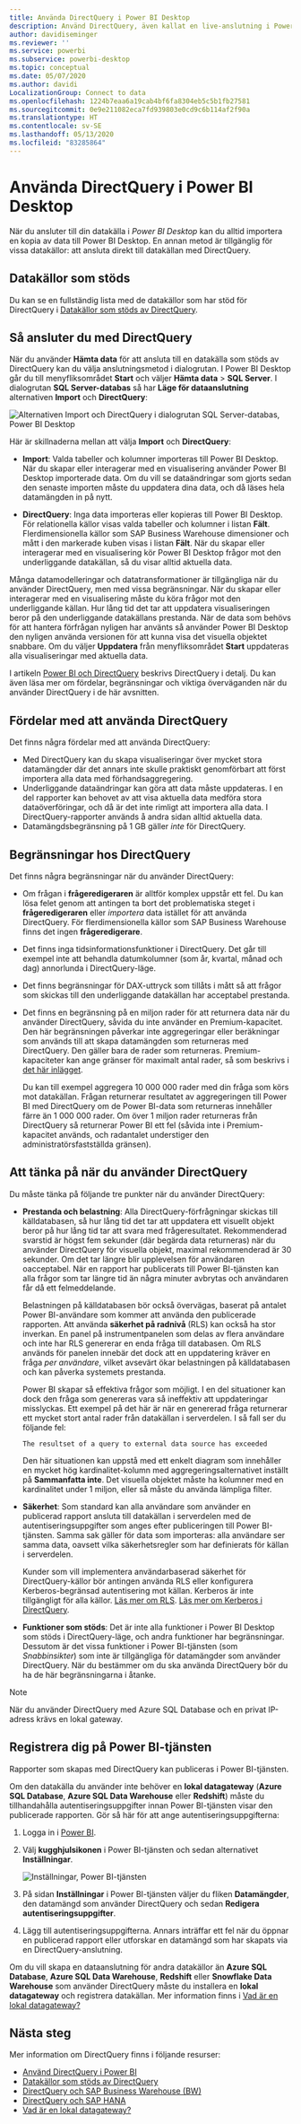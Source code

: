 ```yaml
---
title: Använda DirectQuery i Power BI Desktop
description: Använd DirectQuery, även kallat en live-anslutning i Power BI Desktop
author: davidiseminger
ms.reviewer: ''
ms.service: powerbi
ms.subservice: powerbi-desktop
ms.topic: conceptual
ms.date: 05/07/2020
ms.author: davidi
LocalizationGroup: Connect to data
ms.openlocfilehash: 1224b7eaa6a19cab4bf6fa8304eb5c5b1fb27581
ms.sourcegitcommit: 0e9e211082eca7fd939803e0cd9c6b114af2f90a
ms.translationtype: HT
ms.contentlocale: sv-SE
ms.lasthandoff: 05/13/2020
ms.locfileid: "83285864"
---
```

# <a name="use-directquery-in-power-bi-desktop"></a>Använda DirectQuery i Power BI Desktop
När du ansluter till din datakälla i *Power BI Desktop* kan du alltid importera en kopia av data till Power BI Desktop. En annan metod är tillgänglig för vissa datakällor: att ansluta direkt till datakällan med DirectQuery.

## <a name="supported-data-sources"></a>Datakällor som stöds
Du kan se en fullständig lista med de datakällor som har stöd för DirectQuery i [Datakällor som stöds av DirectQuery](power-bi-data-sources.md).

## <a name="how-to-connect-using-directquery"></a>Så ansluter du med DirectQuery
När du använder **Hämta data** för att ansluta till en datakälla som stöds av DirectQuery kan du välja anslutningsmetod i dialogrutan. I Power BI Desktop går du till menyfliksområdet **Start** och väljer **Hämta data** > **SQL Server**. I dialogrutan **SQL Server-databas** så har **Läge för dataanslutning** alternativen **Import** och **DirectQuery**:

![Alternativen Import och DirectQuery i dialogrutan SQL Server-databas, Power BI Desktop](media/desktop-use-directquery/directquery_sqlserverdb.png)

Här är skillnaderna mellan att välja **Import** och **DirectQuery**:

- **Import**: Valda tabeller och kolumner importeras till Power BI Desktop. När du skapar eller interagerar med en visualisering använder Power BI Desktop importerade data. Om du vill se dataändringar som gjorts sedan den senaste importen måste du uppdatera dina data, och då läses hela datamängden in på nytt.

- **DirectQuery**: Inga data importeras eller kopieras till Power BI Desktop. För relationella källor visas valda tabeller och kolumner i listan **Fält**. Flerdimensionella källor som SAP Business Warehouse dimensioner och mått i den markerade kuben visas i listan **Fält**. När du skapar eller interagerar med en visualisering kör Power BI Desktop frågor mot den underliggande datakällan, så du visar alltid aktuella data.

Många datamodelleringar och datatransformationer är tillgängliga när du använder DirectQuery, men med vissa begränsningar. När du skapar eller interagerar med en visualisering måste du köra frågor mot den underliggande källan. Hur lång tid det tar att uppdatera visualiseringen beror på den underliggande datakällans prestanda. När de data som behövs för att hantera förfrågan nyligen har använts så använder Power BI Desktop den nyligen använda versionen för att kunna visa det visuella objektet snabbare. Om du väljer **Uppdatera** från menyfliksområdet **Start** uppdateras alla visualiseringar med aktuella data.

I artikeln [Power BI och DirectQuery](desktop-directquery-about.md) beskrivs DirectQuery i detalj. Du kan även läsa mer om fördelar, begränsningar och viktiga överväganden när du använder DirectQuery i de här avsnitten.

## <a name="benefits-of-using-directquery"></a>Fördelar med att använda DirectQuery
Det finns några fördelar med att använda DirectQuery:

- Med DirectQuery kan du skapa visualiseringar över mycket stora datamängder där det annars inte skulle praktiskt genomförbart att först importera alla data med förhandsaggregering.
- Underliggande dataändringar kan göra att data måste uppdateras. I en del rapporter kan behovet av att visa aktuella data medföra stora dataöverföringar, och då är det inte rimligt att importera alla data. I DirectQuery-rapporter används å andra sidan alltid aktuella data.
- Datamängdsbegränsning på 1 GB gäller *inte* för DirectQuery.

## <a name="limitations-of-directquery"></a>Begränsningar hos DirectQuery
Det finns några begränsningar när du använder DirectQuery:

- Om frågan i **frågeredigeraren** är alltför komplex uppstår ett fel. Du kan lösa felet genom att antingen ta bort det problematiska steget i **frågeredigeraren** eller *importera* data istället för att använda DirectQuery. För flerdimensionella källor som SAP Business Warehouse finns det ingen **frågeredigerare**.

- Det finns inga tidsinformationsfunktioner i DirectQuery. Det går till exempel inte att behandla datumkolumner (som år, kvartal, månad och dag) annorlunda i DirectQuery-läge.

- Det finns begränsningar för DAX-uttryck som tillåts i mått så att frågor som skickas till den underliggande datakällan har acceptabel prestanda.

- Det finns en begränsning på en miljon rader för att returnera data när du använder DirectQuery, såvida du inte använder en Premium-kapacitet. Den här begränsningen påverkar inte aggregeringar eller beräkningar som används till att skapa datamängden som returneras med DirectQuery. Den gäller bara de rader som returneras. Premium-kapaciteter kan ange gränser för maximalt antal rader, så som beskrivs i [det här inlägget](https://powerbi.microsoft.com/blog/five-new-power-bi-premium-capacity-settings-is-available-on-the-portal-preloaded-with-default-values-admin-can-review-and-override-the-defaults-with-their-preference-to-better-fence-their-capacity/). 

    Du kan till exempel aggregera 10 000 000 rader med din fråga som körs mot datakällan. Frågan returnerar resultatet av aggregeringen till Power BI med DirectQuery om de Power BI-data som returneras innehåller färre än 1 000 000 rader. Om över 1 miljon rader returneras från DirectQuery så returnerar Power BI ett fel (såvida inte i Premium-kapacitet används, och radantalet understiger den administratörsfastställda gränsen).


## <a name="important-considerations-when-using-directquery"></a>Att tänka på när du använder DirectQuery
Du måste tänka på följande tre punkter när du använder DirectQuery:

- **Prestanda och belastning**: Alla DirectQuery-förfrågningar skickas till källdatabasen, så hur lång tid det tar att uppdatera ett visuellt objekt beror på hur lång tid tar att svara med frågeresultatet. Rekommenderad svarstid är högst fem sekunder (där begärda data returneras) när du använder DirectQuery för visuella objekt, maximal rekommenderad är 30 sekunder. Om det tar längre blir upplevelsen för användaren oacceptabel. När en rapport har publicerats till Power BI-tjänsten kan alla frågor som tar längre tid än några minuter avbrytas och användaren får då ett felmeddelande.
  
    Belastningen på källdatabasen bör också övervägas, baserat på antalet Power BI-användare som kommer att använda den publicerade rapporten. Att använda **säkerhet på radnivå** (RLS) kan också ha stor inverkan. En panel på instrumentpanelen som delas av flera användare och inte har RLS genererar en enda fråga till databasen. Om RLS används för panelen innebär det dock att en uppdatering kräver en fråga *per användare*, vilket avsevärt ökar belastningen på källdatabasen och kan påverka systemets prestanda.
  
    Power BI skapar så effektiva frågor som möjligt. I en del situationer kan dock den fråga som genereras vara så ineffektiv att uppdateringar misslyckas. Ett exempel på det här är när en genererad fråga returnerar ett mycket stort antal rader från datakällan i serverdelen. I så fall ser du följande fel:

    ```output
    The resultset of a query to external data source has exceeded
    ```
  
    Den här situationen kan uppstå med ett enkelt diagram som innehåller en mycket hög kardinalitet-kolumn med aggregeringsalternativet inställt på **Sammanfatta inte**. Det visuella objektet måste ha kolumner med en kardinalitet under 1 miljon, eller så måste du använda lämpliga filter.

- **Säkerhet**: Som standard kan alla användare som använder en publicerad rapport ansluta till datakällan i serverdelen med de autentiseringsuppgifter som anges efter publiceringen till Power BI-tjänsten. Samma sak gäller för data som importeras: alla användare ser samma data, oavsett vilka säkerhetsregler som har definierats för källan i serverdelen.

    Kunder som vill implementera användarbaserad säkerhet för DirectQuery-källor bör antingen använda RLS eller konfigurera Kerberos-begränsad autentisering mot källan. Kerberos är inte tillgängligt för alla källor. [Läs mer om RLS](../admin/service-admin-rls.md). [Läs mer om Kerberos i DirectQuery](service-gateway-sso-kerberos.md).

- **Funktioner som stöds**: Det är inte alla funktioner i Power BI Desktop som stöds i DirectQuery-läge, och andra funktioner har begränsningar. Dessutom är det vissa funktioner i Power BI-tjänsten (som *Snabbinsikter*) som inte är tillgängliga för datamängder som använder DirectQuery. När du bestämmer om du ska använda DirectQuery bör du ha de här begränsningarna i åtanke.

> [!NOTE]
> När du använder DirectQuery med Azure SQL Database och en privat IP-adress krävs en lokal gateway. 

## <a name="publish-to-the-power-bi-service"></a>Registrera dig på Power BI-tjänsten
Rapporter som skapas med DirectQuery kan publiceras i Power BI-tjänsten.

Om den datakälla du använder inte behöver en **lokal datagateway** (**Azure SQL Database**, **Azure SQL Data Warehouse** eller **Redshift**) måste du tillhandahålla autentiseringsuppgifter innan Power BI-tjänsten visar den publicerade rapporten. Gör så här för att ange autentiseringsuppgifterna:

1. Logga in i [Power BI](https://www.powerbi.com/).
2. Välj **kugghjulsikonen** i Power BI-tjänsten och sedan alternativet **Inställningar**.

    ![Inställningar, Power BI-tjänsten](media/desktop-use-directquery/directquery_pbiservicesettings.png)

3. På sidan **Inställningar** i Power BI-tjänsten väljer du fliken **Datamängder**, den datamängd som använder DirectQuery och sedan **Redigera autentiseringsuppgifter**.

4. Lägg till autentiseringsuppgifterna. Annars inträffar ett fel när du öppnar en publicerad rapport eller utforskar en datamängd som har skapats via en DirectQuery-anslutning.

Om du vill skapa en dataanslutning för andra datakällor än **Azure SQL Database**, **Azure SQL Data Warehouse**, **Redshift** eller **Snowflake Data Warehouse** som använder DirectQuery måste du installera en **lokal datagateway** och registrera datakällan. Mer information finns i [Vad är en lokal datagateway?](service-gateway-onprem.md)

## <a name="next-steps"></a>Nästa steg
Mer information om DirectQuery finns i följande resurser:

- [Använd DirectQuery i Power BI](desktop-directquery-about.md)
- [Datakällor som stöds av DirectQuery](power-bi-data-sources.md)
- [DirectQuery och SAP Business Warehouse (BW)](desktop-directquery-sap-bw.md)
- [DirectQuery och SAP HANA](desktop-directquery-sap-hana.md)
- [Vad är en lokal datagateway?](service-gateway-onprem.md)
